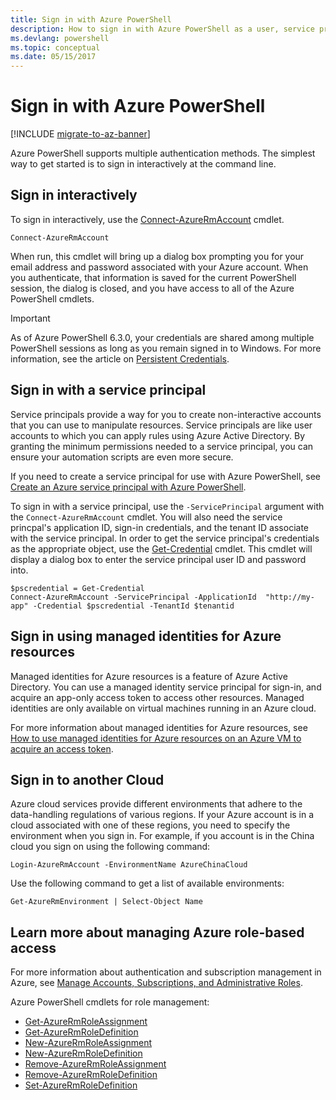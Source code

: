 ```yaml
---
title: Sign in with Azure PowerShell
description: How to sign in with Azure PowerShell as a user, service principal, or with managed identities for Azure resources.
ms.devlang: powershell
ms.topic: conceptual
ms.date: 05/15/2017
---
```

# Sign in with Azure PowerShell

[!INCLUDE [migrate-to-az-banner](../../includes/migrate-to-az-banner.md)]

Azure PowerShell supports multiple authentication methods. The simplest way to get started is to sign in
interactively at the command line.

## Sign in interactively

To sign in interactively, use the [Connect-AzureRmAccount](/powershell/module/azurerm.profile/connect-azurermaccount) cmdlet.

```azurepowershell-interactive
Connect-AzureRmAccount
```

When run, this cmdlet will bring up a dialog box prompting you for your email address and password associated with your Azure account. When you authenticate, that information is saved for the current PowerShell session, the dialog is closed, and you have access to all of the Azure PowerShell cmdlets.

> [!IMPORTANT]
> As of Azure PowerShell 6.3.0, your credentials are shared among multiple PowerShell sessions as long as you remain
> signed in to Windows. For more information, see the article on [Persistent Credentials](context-persistence.md).

## Sign in with a service principal

Service principals provide a way for you to create non-interactive accounts that you can use to
manipulate resources. Service principals are like user accounts to which you can apply rules using
Azure Active Directory. By granting the minimum permissions needed to a service principal, you can
ensure your automation scripts are even more secure.

If you need to create a service principal for use with Azure PowerShell, see [Create an Azure service principal with Azure PowerShell](create-azure-service-principal-azureps.md).

To sign in with a service principal, use the `-ServicePrincipal` argument with the `Connect-AzureRmAccount` cmdlet. You will also need the service princpal's application ID,
sign-in credentials, and the tenant ID associate with the service principal. In order to get the service principal's credentials as the appropriate object, use the [Get-Credential](/powershell/module/microsoft.powershell.security/get-credential) cmdlet. This cmdlet will display a dialog box to enter the service principal user ID and password into.

```azurepowershell-interactive
$pscredential = Get-Credential
Connect-AzureRmAccount -ServicePrincipal -ApplicationId  "http://my-app" -Credential $pscredential -TenantId $tenantid
```

## Sign in using managed identities for Azure resources

Managed identities for Azure resources is a feature of Azure Active Directory. You can use a managed identity
service principal for sign-in, and acquire an app-only access token to access other resources. Managed identities are only available on
virtual machines running in an Azure cloud.

For more information about managed identities for Azure resources, see
[How to use managed identities for Azure resources on an Azure VM to acquire an access token](/azure/active-directory/managed-identities-azure-resources/how-to-use-vm-token).

## Sign in to another Cloud

Azure cloud services provide different environments that adhere to the data-handling regulations of
various regions. If your Azure account is in a cloud associated with one of these regions, you need to specify the
environment when you sign in. For example, if you account is in the China cloud you sign on using
the following command:

```azurepowershell-interactive
Login-AzureRmAccount -EnvironmentName AzureChinaCloud
```

Use the following command to get a list of available environments:

```azurepowershell-interactive
Get-AzureRmEnvironment | Select-Object Name
```

## Learn more about managing Azure role-based access

For more information about authentication and subscription management in Azure, see
[Manage Accounts, Subscriptions, and Administrative Roles](/azure/active-directory/role-based-access-control-configure).

Azure PowerShell cmdlets for role management:

* [Get-AzureRmRoleAssignment](/powershell/module/AzureRM.Resources/Get-AzureRmRoleAssignment)
* [Get-AzureRmRoleDefinition](/powershell/module/AzureRM.Resources/Get-AzureRmRoleDefinition)
* [New-AzureRmRoleAssignment](/powershell/module/AzureRM.Resources/New-AzureRmRoleAssignment)
* [New-AzureRmRoleDefinition](/powershell/module/AzureRM.Resources/New-AzureRmRoleDefinition)
* [Remove-AzureRmRoleAssignment](/powershell/module/AzureRM.Resources/Remove-AzureRmRoleAssignment)
* [Remove-AzureRmRoleDefinition](/powershell/module/AzureRM.Resources/Remove-AzureRmRoleDefinition)
* [Set-AzureRmRoleDefinition](/powershell/moduel/AzureRM.Resources/Set-AzureRmRoleDefinition)
